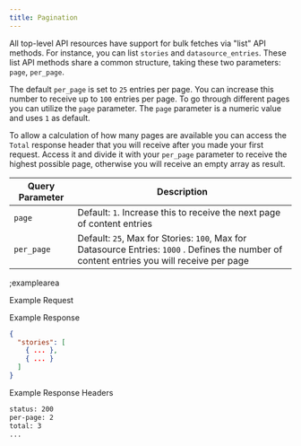 ```yaml
---
title: Pagination
---
```


All top-level API resources have support for bulk fetches via "list" API methods. For instance, you can list `stories` and `datasource_entries`. These list API methods share a common structure, taking these two parameters: `page`, `per_page`.

The default `per_page` is set to `25` entries per page. You can increase this number to receive up to `100` entries per page. To go through different pages you can utilize the `page` parameter. The `page` parameter is a numeric value and uses `1` as default.

To allow a calculation of how many pages are available you can access the `Total` response header that you will receive after you made your first request. Access it and divide it with your `per_page` parameter to receive the highest possible page, otherwise you will receive an empty array as result.

| Query Parameter     | Description          |
|---------------------|----------------------|
| `page` | Default: `1`. Increase this to receive the next page of content entries |
| `per_page` | Default: `25`, Max for Stories: `100`, Max for Datasource Entries: `1000` . Defines the number of content entries you will receive per page |

;examplearea

Example Request

<RequestExample url="https://api.storyblok.com/v1/cdn/stories/?page=1&per_page=10&starts_with=stories/&token=woZkVjJ4pucZLr1PB4GBxgtt"></RequestExample>

Example Response

```json
{
  "stories": [
    { ... },
    { ... }
  ]
}
```

Example Response Headers

```bash
status: 200
per-page: 2
total: 3
...
```
